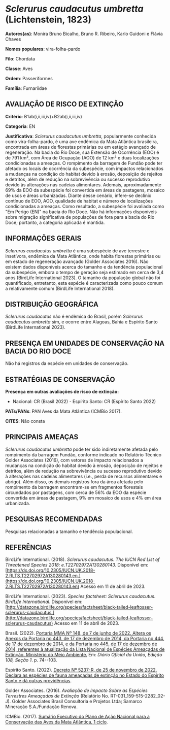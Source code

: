# *Sclerurus caudacutus umbretta* (Lichtenstein, 1823)

**Autores(as)**: Monira Bruno Bicalho, Bruno R. Ribeiro, Karlo Guidoni e Flávia Chaves

**Nomes populares**: vira-folha-pardo

**Filo**: Chordata

**Classe**: Aves

**Ordem**: Passeriformes

**Família**: Furnariidae

## AVALIAÇÃO DE RISCO DE EXTINÇÃO

**Critério**: B1ab(i,ii,iii,iv)+B2ab(i,ii,iii,iv)

**Categoria**: EN

**Justificativa**: *Sclerurus caudacutus umbretta*, popularmente conhecida como vira-folha-pardo, é uma ave endêmica da Mata Atlântica brasileira, encontrada em áreas de florestas primárias ou em estágio avançado de regeneração. Na bacia do Rio Doce, sua Extensão de Ocorrência (EOO) é de 791 km², com Área de Ocupação (AOO) de 12 km² e duas localizações condicionadas a ameaças. O rompimento da barragem de Fundão pode ter afetado os locais de ocorrência da subespécie, com impactos relacionados a mudanças na condição do habitat devido à erosão, deposição de rejeitos e detritos, além de redução na sobrevivência ou sucesso reprodutivo devido às alterações nas cadeias alimentares.  Ademais, aproximadamente 69% da EOO da subespécie foi convertida em áreas de pastagens, mosaico de usos e áreas urbanizadas. Diante desse cenário, infere-se declínio contínuo de EOO, AOO, qualidade de habitat e número de localizações condicionadas a ameaças. Como
resultado, a subespécie foi avaliada como "Em Perigo (EN)" na bacia do Rio Doce. Não há informações disponíveis sobre migração significativa de populações de fora para a bacia do Rio Doce; portanto, a categoria aplicada é mantida.

## INFORMAÇÕES GERAIS

*Sclerurus caudacutus umbretta* é uma subespécie de ave terrestre e insetívora, endêmica da Mata Atlântica, onde habita florestas primárias ou em estado de regeneração avançado (Golder Associates 2016). Não existem dados disponíveis acerca do tamanho e da tendência populacional da subespécie, embora o tempo de geração seja estimado em cerca de 3,4 anos (BirdLife International 2023). O tamanho da população global não foi quantificado, entretanto, esta espécie é caracterizada como pouco comum a relativamente comum (BirdLife International 2018).

## DISTRIBUIÇÃO GEOGRÁFICA

*Sclerurus caudacutus* não é endêmica do Brasil, porém *Sclerurus caudacutus umbretta* sim, e ocorre entre Alagoas, Bahia e Espírito Santo (BirdLife International 2023).

## PRESENÇA EM UNIDADES DE CONSERVAÇÃO NA BACIA DO RIO DOCE

Não há registros da espécie em unidades de conservação.

## ESTRATÉGIAS DE CONSERVAÇÃO

**Presença em outras avaliações de risco de extinção:**

-   Nacional: CR (Brasil 2022) -   Espírito Santo: CR (Espírito Santo 2022)

**PATs/PANs**: PAN Aves da Mata Atlântica (ICMBio 2017).

**CITES**: Não consta

## PRINCIPAIS AMEAÇAS

*Sclerurus caudacutus umbretta* pode ter sido indiretamente afetada pelo rompimento da barragem Fundão, conforme indicado no Relatório Técnico Golder Associates (2016), com vetores de impacto relacionados a mudanças na condição do habitat devido à erosão, deposição de rejeitos e detritos, além de redução na sobrevivência ou sucesso reprodutivo devido à alterações nas cadeias alimentares (i.e., perda de recursos alimentares e abrigo). Além disso, os demais registros fora da área afetada pelo rompimento da barragem encontram-se em fragmentos florestais circundados por pastagens, com cerca de 56% da EOO da espécie convertida em áreas de pastagem, 9% em mosaico de usos e 4% em área urbanizada.

## PESQUISAS RECOMENDADAS

Pesquisas relacionadas a tamanho e tendência populacional.

## REFERÊNCIAS

BirdLife International. (2018). *Sclerurus caudacutus*. *The IUCN Red List of Threatened Species 2018: e.T22702972A130280143.* Disponível em: [https://dx.doi.org/10.2305/IUCN.UK.2018-2.RLTS.T22702972A130280143.en.](https://dx.doi.org/10.2305/IUCN.UK.2018-2.RLTS.T22702972A130280143.en) Acesso em 11 de abril de 2023.

BirdLife International. (2023). *Species factsheet: Sclerurus caudacutus*. *BirdLife International*. Disponível em: [http://datazone.birdlife.org/species/factsheet/black-tailed-leaftosser-sclerurus-caudacutus.](http://datazone.birdlife.org/species/factsheet/black-tailed-leaftosser-sclerurus-caudacutus) Acesso em 11 de abril de 2023.

Brasil. (2022). [Portaria MMA Nº 148, de 7 de junho de 2022. Altera os Anexos da Portaria no 443, de 17 de dezembro de 2014, da Portaria no 444, de 17 de dezembro de 2014, e da Portaria no 445, de 17 de dezembro de 2014, referentes à atualização da Lista Nacional de Espécies Ameaçadas de Extinção. Ministério do Meio Ambiente.](https://in.gov.br/en/web/dou/-/portaria-mma-n-148-de-7-de-junho-de-2022-406272733) Em: *Diário Oficial da União, Edição 108, Seção 1*. p. 74--103.

Espírito Santo. (2022). [Decreto Nº 5237-R, de 25 de novembro de 2022.  Declara as espécies de fauna ameaçadas de extinção no Estado do Espírito Santo e dá outras providências](https://iema.es.gov.br/Media/iema/FAUNA/Decreto%205237-R_2022_25-Nov%20-%20Fauna%20(s-peixes)%20-%20Lista%20de%20Esp%C3%A9cies%20Amea%C3%A7adas%20de%20Extin%C3%A7%C3%A3o.pdf).

Golder Associates. (2016). *Avaliação de Impacto Sobre as Espécies Terrestres Ameaçadas de Extinção* (Relatório No.  RT-031_159-515-2282_02-J). Golder Associates Brasil Consultoria e Projetos Ltda; Samarco Mineração S.A./Fundação Renova.

ICMBio. (2017). [Sumário Executivo do Plano de Ação Nacional para a Conservação das Aves da Mata Atlântica, 1 ciclo](https://www.gov.br/icmbio/pt-br/assuntos/biodiversidade/pan/pan-aves-da-mata-atlantica).
